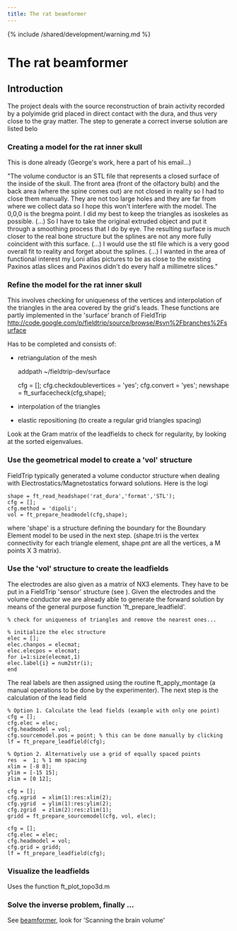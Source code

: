 ```yaml
---
title: The rat beamformer
---
```


{% include /shared/development/warning.md %}

# The rat beamformer

## Introduction

The project deals with the source reconstruction of brain activity recorded by a polyimide grid placed in direct contact with the dura, and thus very close to the gray matter.
The step to generate a correct inverse solution are listed belo

### Creating a model for the rat inner skull

This is done already (George's work, here a part of his email...)

"The volume conductor is an STL file that represents a closed surface of
the inside of the skull. The front area (front of the olfactory bulb)
and the back area (where the spine comes out) are not closed in reality
so I had to close them manually. They are not too large holes and they
are far from where we collect data so I hope this won't interfere with
the model.
The 0,0,0 is the bregma point. I did my best to keep the triangles as isoskeles
as possible.
(...) So I have to take the original extruded object and put it through a
smoothing process that I do by eye. The resulting surface is much closer to
the real bone structure but the splines are not any more fully coincident
with this surface.
(...) I would use the stl file which is a very good overall fit to reality and
forget about the splines.
(...) I wanted in the area of functional interest my Loni atlas pictures to be
as close to the existing Paxinos atlas slices and Paxinos didn't do
every half a millimetre slices."

### Refine the model for the rat inner skull

This involves checking for uniqueness of the vertices and interpolation of the triangles in the area covered by the grid's leads. These functions are partly implemented in the 'surface' branch of FieldTrip <http://code.google.com/p/fieldtrip/source/browse/#svn%2Fbranches%2Fsurface>

Has to be completed and consists of:

- retriangulation of the mesh

  addpath ~/fieldtrip-dev/surface

  cfg = [];
  cfg.checkdoublevertices = 'yes';
  cfg.convert = 'yes';
  newshape = ft_surfacecheck(cfg,shape);

- interpolation of the triangles
- elastic repositioning (to create a regular grid triangles spacing)

Look at the Gram matrix of the leadfields to check for regularity, by looking at the sorted eigenvalues.

### Use the geometrical model to create a 'vol' structure

FieldTrip typically generated a volume conductor structure when dealing with Electrostatics/Magnetostatics forward solutions.
Here is the logi

    shape = ft_read_headshape('rat_dura','format','STL');
    cfg = [];
    cfg.method = 'dipoli';
    vol = ft_prepare_headmodel(cfg,shape);

where 'shape' is a structure defining the boundary for the Boundary Element model to be used in the next step. (shape.tri is the vertex connectivity for each triangle element, shape.pnt are all the vertices, a M points X 3 matrix).

### Use the 'vol' structure to create the leadfields

The electrodes are also given as a matrix of NX3 elements. They have to be put in a FieldTrip 'sensor' structure (see ). Given the electrodes and the volume conductor we are already able to generate the forward solution by means of the general purpose function 'ft_prepare_leadfield'.

    % check for uniqueness of triangles and remove the nearest ones...

    % initialize the elec structure
    elec = [];
    elec.chanpos = elecmat;
    elec.elecpos = elecmat;
    for i=1:size(elecmat,1)
    elec.label{i} = num2str(i);
    end

The real labels are then assigned using the routine ft_apply_montage (a manual operations to be done by the experimenter).
The next step is the calculation of the lead field

    % Option 1. Calculate the lead fields (example with only one point)
    cfg = [];
    cfg.elec = elec;
    cfg.headmodel = vol;
    cfg.sourcemodel.pos = point; % this can be done manually by clicking
    lf = ft_prepare_leadfield(cfg);

    % Option 2. Alternatively use a grid of equally spaced points
    res  =  1; % 1 mm spacing
    xlim = [-8 8];
    ylim = [-15 15];
    zlim = [0 12];

    cfg = [];
    cfg.xgrid  = xlim(1):res:xlim(2);
    cfg.ygrid  = ylim(1):res:ylim(2);
    cfg.zgrid  = zlim(2):res:zlim(1);
    gridd = ft_prepare_sourcemodel(cfg, vol, elec);

    cfg = [];
    cfg.elec = elec;
    cfg.headmodel = vol;
    cfg.grid = gridd;
    lf = ft_prepare_leadfield(cfg);

### Visualize the leadfields

Uses the function ft_plot_topo3d.m

### Solve the inverse problem, finally ...

See [beamformer](/tutorial/source/beamformer), look for 'Scanning the brain volume'
